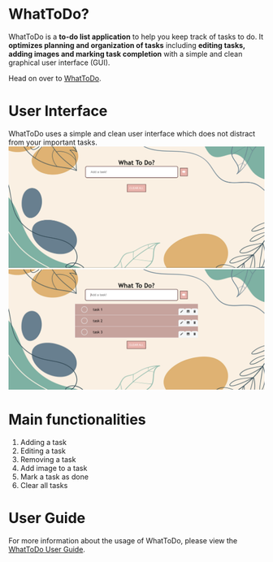 # WhatToDo?

WhatToDo is a **to-do list application** to help you keep track of tasks to do.
It **optimizes planning and organization of tasks** including **editing tasks, adding images and marking task completion** with a simple and clean graphical user interface (GUI).

Head on over to [WhatToDo](https://amylzting.github.io/whattodo/).

# User Interface
WhatToDo uses a simple and clean user interface which does not distract from your important tasks.
![GUI_component](docs/images/whattodo_home.png)
![tasks](docs/images/before_delete_all.png)

# Main functionalities
1. Adding a task
2. Editing a task
3. Removing a task
4. Add image to a task
5. Mark a task as done
6. Clear all tasks

# User Guide
For more information about the usage of WhatToDo, please view the [WhatToDo User Guide](https://amylzting.github.io/whattodo/UserGuide).

